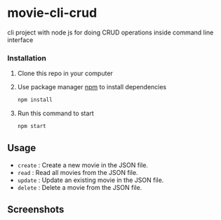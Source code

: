 # movie-cli-crud
cli project with node js for doing CRUD operations inside command line interface

### Installation
1. Clone this repo in your computer

2. Use package manager [npm](https://www.npmjs.com/) to install dependencies

    ```bash
    npm install
    ```

3. Run this command to start
    
    ```bash
    npm start
    ```

## Usage

- `create` : Create a new movie in the JSON file.
- `read` : Read all movies from the JSON file.
- `update` : Update an existing movie in the JSON file.
- `delete` : Delete a movie from the JSON file.

## Screenshots

